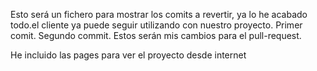 Esto será un fichero para mostrar los comits a revertir, ya lo he acabado todo.el cliente ya puede seguir utilizando con nuestro proyecto. Primer comit. Segundo commit. Estos serán mis cambios para el pull-request.

He incluido las pages para ver el proyecto desde internet

